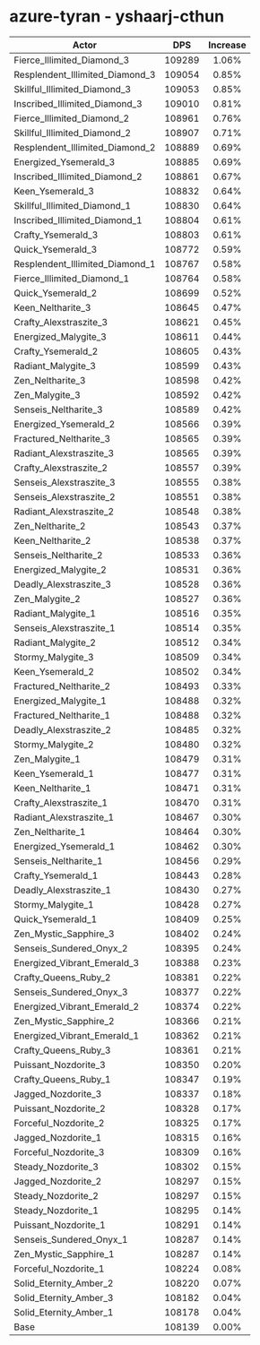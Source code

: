 # azure-tyran - yshaarj-cthun
| Actor | DPS | Increase |
|---|:---:|:---:|
|Fierce_Illimited_Diamond_3|109289|1.06%|
|Resplendent_Illimited_Diamond_3|109054|0.85%|
|Skillful_Illimited_Diamond_3|109053|0.85%|
|Inscribed_Illimited_Diamond_3|109010|0.81%|
|Fierce_Illimited_Diamond_2|108961|0.76%|
|Skillful_Illimited_Diamond_2|108907|0.71%|
|Resplendent_Illimited_Diamond_2|108889|0.69%|
|Energized_Ysemerald_3|108885|0.69%|
|Inscribed_Illimited_Diamond_2|108861|0.67%|
|Keen_Ysemerald_3|108832|0.64%|
|Skillful_Illimited_Diamond_1|108830|0.64%|
|Inscribed_Illimited_Diamond_1|108804|0.61%|
|Crafty_Ysemerald_3|108803|0.61%|
|Quick_Ysemerald_3|108772|0.59%|
|Resplendent_Illimited_Diamond_1|108767|0.58%|
|Fierce_Illimited_Diamond_1|108764|0.58%|
|Quick_Ysemerald_2|108699|0.52%|
|Keen_Neltharite_3|108645|0.47%|
|Crafty_Alexstraszite_3|108621|0.45%|
|Energized_Malygite_3|108611|0.44%|
|Crafty_Ysemerald_2|108605|0.43%|
|Radiant_Malygite_3|108599|0.43%|
|Zen_Neltharite_3|108598|0.42%|
|Zen_Malygite_3|108592|0.42%|
|Senseis_Neltharite_3|108589|0.42%|
|Energized_Ysemerald_2|108566|0.39%|
|Fractured_Neltharite_3|108565|0.39%|
|Radiant_Alexstraszite_3|108565|0.39%|
|Crafty_Alexstraszite_2|108557|0.39%|
|Senseis_Alexstraszite_3|108555|0.38%|
|Senseis_Alexstraszite_2|108551|0.38%|
|Radiant_Alexstraszite_2|108548|0.38%|
|Zen_Neltharite_2|108543|0.37%|
|Keen_Neltharite_2|108538|0.37%|
|Senseis_Neltharite_2|108533|0.36%|
|Energized_Malygite_2|108531|0.36%|
|Deadly_Alexstraszite_3|108528|0.36%|
|Zen_Malygite_2|108527|0.36%|
|Radiant_Malygite_1|108516|0.35%|
|Senseis_Alexstraszite_1|108514|0.35%|
|Radiant_Malygite_2|108512|0.34%|
|Stormy_Malygite_3|108509|0.34%|
|Keen_Ysemerald_2|108502|0.34%|
|Fractured_Neltharite_2|108493|0.33%|
|Energized_Malygite_1|108488|0.32%|
|Fractured_Neltharite_1|108488|0.32%|
|Deadly_Alexstraszite_2|108485|0.32%|
|Stormy_Malygite_2|108480|0.32%|
|Zen_Malygite_1|108479|0.31%|
|Keen_Ysemerald_1|108477|0.31%|
|Keen_Neltharite_1|108471|0.31%|
|Crafty_Alexstraszite_1|108470|0.31%|
|Radiant_Alexstraszite_1|108467|0.30%|
|Zen_Neltharite_1|108464|0.30%|
|Energized_Ysemerald_1|108462|0.30%|
|Senseis_Neltharite_1|108456|0.29%|
|Crafty_Ysemerald_1|108443|0.28%|
|Deadly_Alexstraszite_1|108430|0.27%|
|Stormy_Malygite_1|108428|0.27%|
|Quick_Ysemerald_1|108409|0.25%|
|Zen_Mystic_Sapphire_3|108402|0.24%|
|Senseis_Sundered_Onyx_2|108395|0.24%|
|Energized_Vibrant_Emerald_3|108388|0.23%|
|Crafty_Queens_Ruby_2|108381|0.22%|
|Senseis_Sundered_Onyx_3|108377|0.22%|
|Energized_Vibrant_Emerald_2|108374|0.22%|
|Zen_Mystic_Sapphire_2|108366|0.21%|
|Energized_Vibrant_Emerald_1|108362|0.21%|
|Crafty_Queens_Ruby_3|108361|0.21%|
|Puissant_Nozdorite_3|108350|0.20%|
|Crafty_Queens_Ruby_1|108347|0.19%|
|Jagged_Nozdorite_3|108337|0.18%|
|Puissant_Nozdorite_2|108328|0.17%|
|Forceful_Nozdorite_2|108325|0.17%|
|Jagged_Nozdorite_1|108315|0.16%|
|Forceful_Nozdorite_3|108309|0.16%|
|Steady_Nozdorite_3|108302|0.15%|
|Jagged_Nozdorite_2|108297|0.15%|
|Steady_Nozdorite_2|108297|0.15%|
|Steady_Nozdorite_1|108295|0.14%|
|Puissant_Nozdorite_1|108291|0.14%|
|Senseis_Sundered_Onyx_1|108287|0.14%|
|Zen_Mystic_Sapphire_1|108287|0.14%|
|Forceful_Nozdorite_1|108224|0.08%|
|Solid_Eternity_Amber_2|108220|0.07%|
|Solid_Eternity_Amber_3|108182|0.04%|
|Solid_Eternity_Amber_1|108178|0.04%|
|Base|108139|0.00%|
